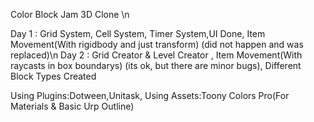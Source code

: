 Color Block Jam 3D Clone \n

Day 1 : Grid System, Cell System, Timer System,UI Done, Item Movement(With rigidbody and just transform) (did not happen and was replaced)\n
Day 2 : Grid Creator & Level Creator  , Item Movement(With raycasts in box boundarys) (its ok, but there are minor bugs), Different Block Types Created


Using Plugins:Dotween,Unitask,
Using Assets:Toony Colors Pro(For Materials & Basic Urp Outline)
